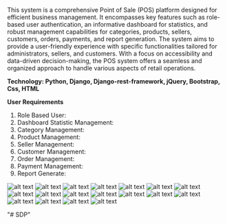 This system is a comprehensive Point of Sale (POS) platform designed for efficient business management. It encompasses key features such as role-based user authentication, an informative dashboard for statistics, and robust management capabilities for categories, products, sellers, customers, orders, payments, and report generation. The system aims to provide a user-friendly experience with specific functionalities tailored for administrators, sellers, and customers. With a focus on accessibility and data-driven decision-making, the POS system offers a seamless and organized approach to handle various aspects of retail operations.

**Technology: Python, Django, Django-rest-framework, jQuery, Bootstrap, Css, HTML**

**User Requirements**
1.	Role Based User:
2.	Dashboard Statistic Management:
3.	Category Management:
4.	Product Management:
5.	Seller Management:
6.	Customer Management:
7.	Order Management:
8.	Payment Management:
9.	Report Generate:

![alt text](media/design_ss/dash1.png)
![alt text](media/design_ss/dash2.png)
![alt text](media/design_ss/admin1.png)
![alt text](media/design_ss/admin-2.png)
![alt text](media/design_ss/seller1.png)
![alt text](media/design_ss/seller2.png)
![alt text](media/design_ss/cus1.png)
![alt text](media/design_ss/cus2.png)
![alt text](media/design_ss/cat1.png)
![alt text](media/design_ss/cat2.png)
![alt text](media/design_ss/cat3.png)
![alt text](media/design_ss/p-1.png)
![alt text](media/design_ss/p-2.png)
![alt text](media/design_ss/p-3.png)
![alt text](media/design_ss/order.png)
![alt text](media/design_ss/order2.png)
![alt text](<media/design_ss/all order.png>)
![alt text](<media/design_ss/payment update.png>)


"# SDP" 
